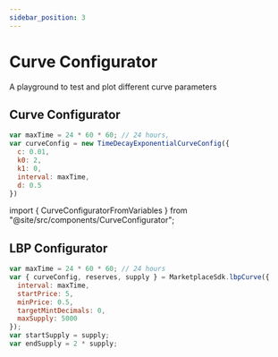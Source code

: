 ```yaml
---
sidebar_position: 3
---
```


# Curve Configurator

A playground to test and plot different curve parameters

## Curve Configurator
```jsx async
var maxTime = 24 * 60 * 60; // 24 hours,
var curveConfig = new TimeDecayExponentialCurveConfig({
  c: 0.01,
  k0: 2,
  k1: 0,
  interval: maxTime,
  d: 0.5
})
```
import { CurveConfiguratorFromVariables } from "@site/src/components/CurveConfigurator";

<CurveConfiguratorFromVariables />

## LBP Configurator

```jsx async
var maxTime = 24 * 60 * 60; // 24 hours
var { curveConfig, reserves, supply } = MarketplaceSdk.lbpCurve({
  interval: maxTime,
  startPrice: 5,
  minPrice: 0.5,
  targetMintDecimals: 0,
  maxSupply: 5000
});
var startSupply = supply;
var endSupply = 2 * supply;
```

<CurveConfiguratorFromVariables />
